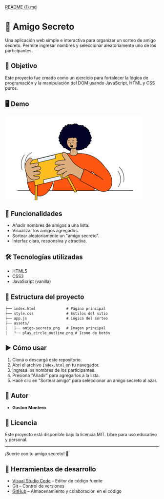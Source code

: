 
[README (1).md](https://github.com/user-attachments/files/21669025/README.1.md)
# 🎁 Amigo Secreto

Una aplicación web simple e interactiva para organizar un sorteo de amigo secreto. Permite ingresar nombres y seleccionar aleatoriamente uno de los participantes.

## 🧠 Objetivo

Este proyecto fue creado como un ejercicio para fortalecer la lógica de programación y la manipulación del DOM usando JavaScript, HTML y CSS puros.

## 🖥️ Demo

![Captura del proyecto](assets/amigo-secreto.png)

## 🚀 Funcionalidades

- Añadir nombres de amigos a una lista.
- Visualizar los amigos agregados.
- Sortear aleatoriamente un "amigo secreto".
- Interfaz clara, responsiva y atractiva.

## 🛠️ Tecnologías utilizadas

- HTML5
- CSS3
- JavaScript (vanilla)

## 📂 Estructura del proyecto

```
├── index.html              # Página principal
├── style.css               # Estilos del sitio
├── app.js                  # Lógica del sorteo
├── assets/
│   ├── amigo-secreto.png   # Imagen principal
│   └── play_circle_outline.png # Icono de botón
```

## ▶️ Cómo usar

1. Cloná o descargá este repositorio.
2. Abrí el archivo `index.html` en tu navegador.
3. Ingresá los nombres de los participantes.
4. Presioná "Añadir" para agregarlos a la lista.
5. Hacé clic en "Sortear amigo" para seleccionar un amigo secreto al azar.

## 👤 Autor

- **Gaston Montero** 

## 📝 Licencia

Este proyecto está disponible bajo la licencia MIT. Libre para uso educativo y personal.

---

¡Suerte con tu amigo secreto! 🎉


## 🧰 Herramientas de desarrollo

- [Visual Studio Code](https://code.visualstudio.com/) – Editor de código fuente
- [Git](https://git-scm.com/) – Control de versiones
- [GitHub](https://github.com/) – Almacenamiento y colaboración en el código
